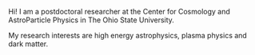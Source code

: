 Hi! I am a postdoctoral researcher at the Center for Cosmology and AstroParticle Physics in The Ohio State University. 

My research interests are high energy astrophysics, plasma physics and dark matter.
